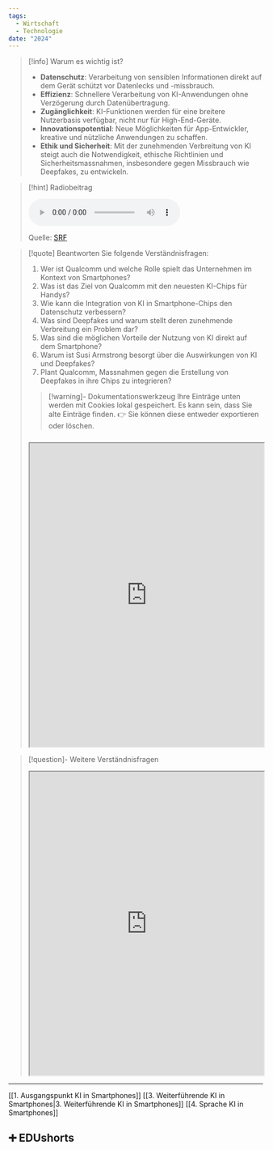 ```yaml
---
tags:
  - Wirtschaft
  - Technologie
date: "2024"
---
```

>[!info] Warum es wichtig ist?
>- **Datenschutz**: Verarbeitung von sensiblen Informationen direkt auf dem Gerät schützt vor Datenlecks und -missbrauch.
>- **Effizienz**: Schnellere Verarbeitung von KI-Anwendungen ohne Verzögerung durch Datenübertragung.
>- **Zugänglichkeit**: KI-Funktionen werden für eine breitere Nutzerbasis verfügbar, nicht nur für High-End-Geräte.
>- **Innovationspotential**: Neue Möglichkeiten für App-Entwickler, kreative und nützliche Anwendungen zu schaffen.
>- **Ethik und Sicherheit**: Mit der zunehmenden Verbreitung von KI steigt auch die Notwendigkeit, ethische Richtlinien und Sicherheitsmassnahmen, insbesondere gegen Missbrauch wie Deepfakes, zu entwickeln.

>[!hint] Radiobeitrag
>
><audio controls><source src="https://srfaudio-a.akamaihd.net/delivery/world/926b9aa8-6015-4fa7-bbbd-0810168683a2.mp3"></audio>
>
>Quelle: [SRF](https://www.srf.ch/play/radio/redirect/detail/b78b4ae3-cd59-403c-b899-398a595dfc75)

>[!quote] Beantworten Sie folgende Verständnisfragen:
>1. Wer ist Qualcomm und welche Rolle spielt das Unternehmen im Kontext von Smartphones?
>2. Was ist das Ziel von Qualcomm mit den neuesten KI-Chips für Handys?
>3. Wie kann die Integration von KI in Smartphone-Chips den Datenschutz verbessern?
>4. Was sind Deepfakes und warum stellt deren zunehmende Verbreitung ein Problem dar?
>5. Was sind die möglichen Vorteile der Nutzung von KI direkt auf dem Smartphone?
>6. Warum ist Susi Armstrong besorgt über die Auswirkungen von KI und Deepfakes?
>7. Plant Qualcomm, Massnahmen gegen die Erstellung von Deepfakes in ihre Chips zu integrieren?
>
>>[!warning]- Dokumentationswerkzeug 
>Ihre Einträge unten werden mit Cookies lokal gespeichert. Es kann sein, dass Sie alte Einträge finden. 
>👉 Sie können diese entweder exportieren oder löschen.
>#####
><iframe width="100%" height="600" src="https://app.Lumi.education/run/dw_E7K" allowfullscreen allow="geolocation *; autoplay; encrypted-media"></iframe>


>[!question]- Weitere Verständnisfragen
><iframe width="100%" height="600" src="https://app.Lumi.education/run/XOHSIy" allowfullscreen allow="geolocation *; autoplay; encrypted-media"></iframe>

---
[[1. Ausgangspunkt KI in Smartphones]]
[[3. Weiterführende KI in Smartphones|3. Weiterführende KI in Smartphones]]
[[4. Sprache KI in Smartphones]]

## ➕ EDUshorts

